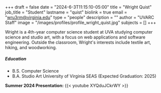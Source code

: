 +++
draft = false
date = "2024-6-3T11:15:10-05:00"
title = "Wright Quist"
job_title = "Student"
lastname = "quist"
biolink = true
email = "wru3rm@virginia.edu"
type = "people"
description = ""
author = "UVARC Staff"
image = "/images/profiles/profile_wright_quist.jpg"
subjects = []
+++

Wright is a 4th-year computer science student at UVA studying computer science and studio art, with a focus on web applications and software engineering.  Outside the classroom, Wright's interests include textile art, hiking, and woodworking.

##### Education

- B.S. Computer Science 
- B.A. Studio Art
  University of Virginia SEAS (Expected Graduation: 2025)

**Summer 2024 Presentation:**
{{< youtube XYQduJCkrWY >}}
